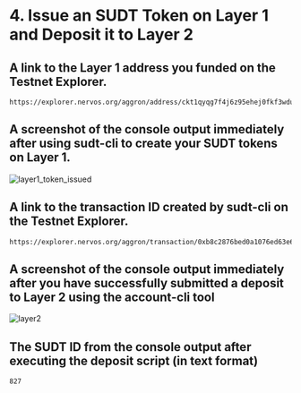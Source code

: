 # 4. Issue an SUDT Token on Layer 1 and Deposit it to Layer 2


## A link to the Layer 1 address you funded on the Testnet Explorer.

    https://explorer.nervos.org/aggron/address/ckt1qyqg7f4j6z95ehej0fkf3wduuhmfyq7us7hsjwrdvp

## A screenshot of the console output immediately after using sudt-cli to create your SUDT tokens on Layer 1.

![layer1_token_issued](https://user-images.githubusercontent.com/60573218/128734644-5d73aa11-d7c2-4961-a07e-bac8cad2b1ce.png)


## A link to the transaction ID created by sudt-cli on the Testnet Explorer.

    https://explorer.nervos.org/aggron/transaction/0xb8c2876bed0a1076ed63e653a3af3a4fa6d37f760a256e5f920c1c0a3248cc3d


## A screenshot of the console output immediately after you have successfully submitted a deposit to Layer 2 using the account-cli tool

![layer2](https://user-images.githubusercontent.com/60573218/128734912-329ce922-9cae-4aad-b7d9-bd5e75e8137f.png)


## The SUDT ID from the console output after executing the deposit script (in text format)

    827
